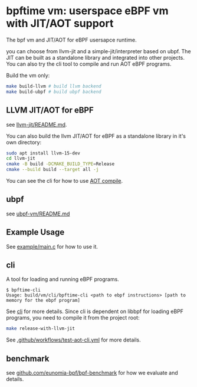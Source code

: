 # bpftime vm: userspace eBPF vm with JIT/AOT support

The bpf vm and JIT/AOT for eBPF usersapce runtime.

you can choose from llvm-jit and a simple-jit/interpreter based on ubpf.
The JIT can be built as a standalone library and integrated into other projects.
You can also try the cli tool to compile and run AOT eBPF programs.

Build the vm only:

```sh
make build-llvm # build llvm backend
make build-ubpf # build ubpf backend
```

## LLVM JIT/AOT for eBPF

see [llvm-jit/README.md](llvm-jit/README.md).

You can also build the llvm JIT/AOT for eBPF as a standalone library in it's own directory:

```sh
sudo apt install llvm-15-dev
cd llvm-jit
cmake -B build -DCMAKE_BUILD_TYPE=Release
cmake --build build --target all -j
```

You can see the cli for how to use [AOT compile](cli/README.md).

## ubpf

see [ubpf-vm/README.md](ubpf-vm/README.md)

## Example Usage

See [example/main.c](example/main.cpp) for how to use it.

## cli

A tool for loading and running eBPF programs.

```console
$ bpftime-cli
Usage: build/vm/cli/bpftime-cli <path to ebpf instructions> [path to memory for the ebpf program]
```

See [cli](cli/README.md) for more details. Since cli is dependent on libbpf for loading eBPF programs, you need to compile it from the project root:

```sh
make release-with-llvm-jit
```

See [.github/workflows/test-aot-cli.yml](../.github/workflows/test-aot-cli.yml) for more details.

## benchmark

see [github.com/eunomia-bpf/bpf-benchmark](https://github.com/eunomia-bpf/bpf-benchmark) for how we evaluate and details.
